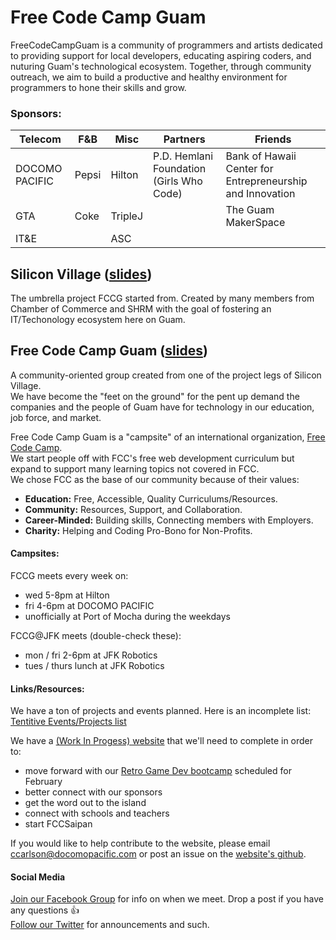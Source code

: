 # Free Code Camp Guam

FreeCodeCampGuam is a community of programmers and artists dedicated to providing support for local developers, educating aspiring coders, and nuturing Guam's technological ecosystem. Together, through community outreach, we aim to build a productive and healthy environment for programmers to hone their skills and grow.

### Sponsors:
 

| Telecom        | F&B              | Misc    | Partners | Friends |
|----------------|------------------|---------|-------------------------------------------|---|
| DOCOMO PACIFIC | Pepsi            | Hilton  | P.D. Hemlani Foundation (Girls Who Code) | Bank of Hawaii Center for Entrepreneurship and Innovation |
| GTA            | Coke             | TripleJ |   |  The Guam MakerSpace |
| IT&E           |                  | ASC     |   |   |


## Silicon Village ([slides](https://drive.google.com/open?id=1wBRl_wZwFHr988mdtQBvDazmCAoW6ZJ7GWAFjArkFuc))  
The umbrella project FCCG started from.
Created by many members from Chamber of Commerce and SHRM with the goal of fostering an IT/Techonology ecosystem here on Guam.  
## Free Code Camp Guam ([slides](https://drive.google.com/open?id=1ScIE1XqmlmvRxvtb28NOoL-vtaLLKqfIfr1r_bph_iM))  
A community-oriented group created from one of the project legs of Silicon Village.  
We have become the "feet on the ground" for the pent up demand the companies and the people of Guam have for technology in our education, job force, and market.  

Free Code Camp Guam is a "campsite" of an international organization, [Free Code Camp](https://www.freecodecamp.com/).  
We start people off with FCC's free web development curriculum but expand to support many learning topics not covered in FCC.  
We chose FCC as the base of our community because of their values:

* **Education:** Free, Accessible, Quality Curriculums/Resources.  
* **Community:** Resources, Support, and Collaboration.  
* **Career-Minded:** Building skills, Connecting members with Employers.  
* **Charity:** Helping and Coding Pro-Bono for Non-Profits.  

#### Campsites:

FCCG meets every week on:

* wed 5-8pm at Hilton
* fri 4-6pm at DOCOMO PACIFIC  
* unofficially at Port of Mocha during the weekdays

FCCG@JFK meets (double-check these):  

* mon / fri 2-6pm at JFK Robotics
* tues / thurs lunch at JFK Robotics


#### Links/Resources:

We have a ton of projects and events planned. Here is an incomplete list: [Tentitive Events/Projects list](https://drive.google.com/open?id=1StzKbmley0WBTotUPBJ3tG8FBOS_bKnuO2Zo0eIAOWI)  

We have a [(Work In Progess) website](https://freecodecampguam.github.io/) that we'll need to complete in order to:

* move forward with our [Retro Game Dev bootcamp](bootcamp.md#retro-games--february) scheduled for February
* better connect with our sponsors  
* get the word out to the island
* connect with schools and teachers
* start FCCSaipan

If you would like to help contribute to the website, please email [ccarlson@docomopacific.com](mailto:ccarlson@docomopacific.com) or post an issue on the [website's github](https://github.com/FreeCodeCampGuam/freecodecampguam.github.io/issues/new).

#### Social Media  
[Join our Facebook Group](https://www.facebook.com/groups/free.code.camp.guam) for info on when we meet. Drop a post if you have any questions 👍  
[Follow our Twitter](https://twitter.com/FCCGuam) for announcements and such.  
